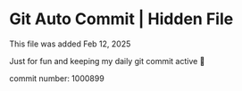 # Git Auto Commit | Hidden File

This file was added Feb 12, 2025

Just for fun and keeping my daily git commit active 🤪

commit number: 1000899
